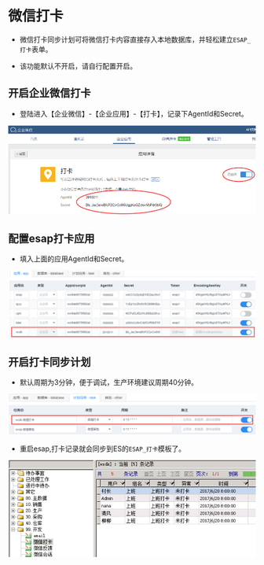 # 微信打卡
* 微信打卡同步计划可将微信打卡内容直接存入本地数据库，并轻松建立`ESAP_打卡`表单。

* 该功能默认不开启，请自行配置开启。

## 开启企业微信打卡
* 登陆进入【企业微信】-【企业应用】-【打卡】，记录下AgentId和Secret。

![](./img/wxdk.png)

## 配置esap打卡应用
* 填入上面的应用AgentId和Secret。

![](./img/wxdk2.png)

## 开启打卡同步计划
* 默认周期为3分钟，便于调试，生产环境建议周期40分钟。

![](./img/wxdk3.png)

* 重启esap,打卡记录就会同步到ES的`ESAP_打卡`模板了。

![](./img/wxdk4.png)
